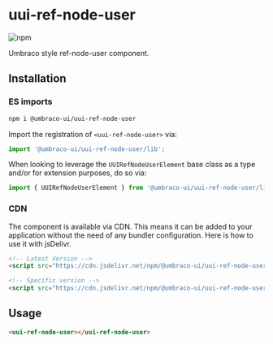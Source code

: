 # uui-ref-node-user

![npm](https://img.shields.io/npm/v/@umbraco-ui/uui-ref-node-user?logoColor=%231B264F)

Umbraco style ref-node-user component.

## Installation

### ES imports

```zsh
npm i @umbraco-ui/uui-ref-node-user
```

Import the registration of `<uui-ref-node-user>` via:

```javascript
import '@umbraco-ui/uui-ref-node-user/lib';
```

When looking to leverage the `UUIRefNodeUserElement` base class as a type and/or for extension purposes, do so via:

```javascript
import { UUIRefNodeUserElement } from '@umbraco-ui/uui-ref-node-user/lib';
```

### CDN

The component is available via CDN. This means it can be added to your application without the need of any bundler configuration. Here is how to use it with jsDelivr.

```html
<!-- Latest Version -->
<script src="https://cdn.jsdelivr.net/npm/@umbraco-ui/uui-ref-node-user@latest/dist/uui-ref-node-user.min.js"></script>

<!-- Specific version -->
<script src="https://cdn.jsdelivr.net/npm/@umbraco-ui/uui-ref-node-user@X.X.X/dist/uui-ref-node-user.min.js"></script>
```

## Usage

```html
<uui-ref-node-user></uui-ref-node-user>
```
